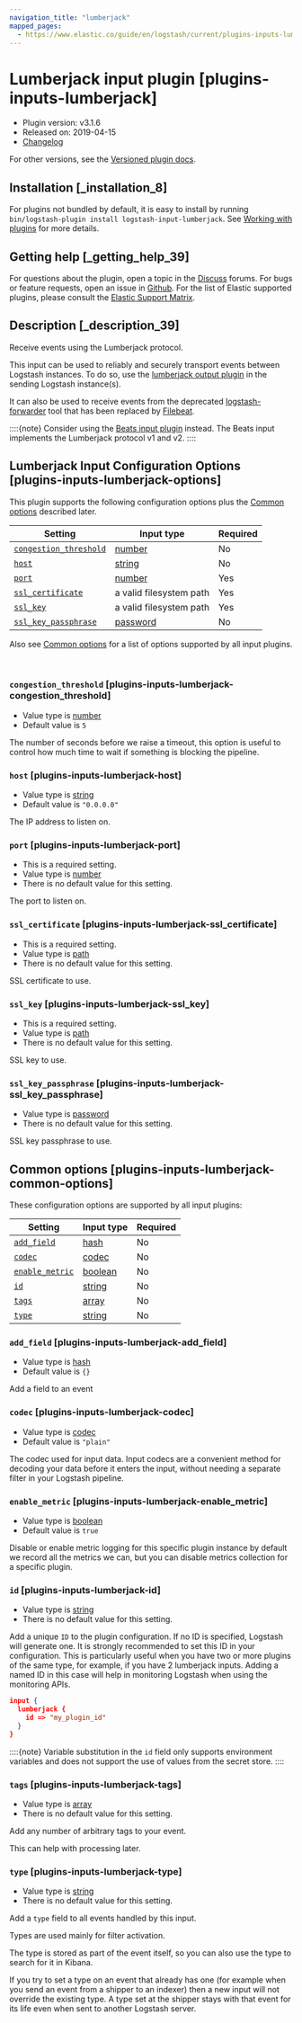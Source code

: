 ```yaml
---
navigation_title: "lumberjack"
mapped_pages:
  - https://www.elastic.co/guide/en/logstash/current/plugins-inputs-lumberjack.html
---
```


# Lumberjack input plugin [plugins-inputs-lumberjack]


* Plugin version: v3.1.6
* Released on: 2019-04-15
* [Changelog](https://github.com/logstash-plugins/logstash-input-lumberjack/blob/v3.1.6/CHANGELOG.md)

For other versions, see the [Versioned plugin docs](logstash-docs://docs/reference/input-lumberjack-index.md).

## Installation [_installation_8]

For plugins not bundled by default, it is easy to install by running `bin/logstash-plugin install logstash-input-lumberjack`. See [Working with plugins](/reference/working-with-plugins.md) for more details.


## Getting help [_getting_help_39]

For questions about the plugin, open a topic in the [Discuss](http://discuss.elastic.co) forums. For bugs or feature requests, open an issue in [Github](https://github.com/logstash-plugins/logstash-input-lumberjack). For the list of Elastic supported plugins, please consult the [Elastic Support Matrix](https://www.elastic.co/support/matrix#logstash_plugins).


## Description [_description_39]

Receive events using the Lumberjack protocol.

This input can be used to reliably and securely transport events between Logstash instances. To do so, use the [lumberjack output plugin](/reference/plugins-outputs-lumberjack.md) in the sending Logstash instance(s).

It can also be used to receive events from the deprecated [logstash-forwarder](https://github.com/elastic/logstash-forwarder) tool that has been replaced by [Filebeat](https://github.com/elastic/beats/tree/master/filebeat).

::::{note}
Consider using the [Beats input plugin](/reference/plugins-inputs-beats.md) instead. The Beats input implements the Lumberjack protocol v1 and v2.
::::



## Lumberjack Input Configuration Options [plugins-inputs-lumberjack-options]

This plugin supports the following configuration options plus the [Common options](#plugins-inputs-lumberjack-common-options) described later.

| Setting | Input type | Required |
| --- | --- | --- |
| [`congestion_threshold`](#plugins-inputs-lumberjack-congestion_threshold) | [number](/reference/configuration-file-structure.md#number) | No |
| [`host`](#plugins-inputs-lumberjack-host) | [string](/reference/configuration-file-structure.md#string) | No |
| [`port`](#plugins-inputs-lumberjack-port) | [number](/reference/configuration-file-structure.md#number) | Yes |
| [`ssl_certificate`](#plugins-inputs-lumberjack-ssl_certificate) | a valid filesystem path | Yes |
| [`ssl_key`](#plugins-inputs-lumberjack-ssl_key) | a valid filesystem path | Yes |
| [`ssl_key_passphrase`](#plugins-inputs-lumberjack-ssl_key_passphrase) | [password](/reference/configuration-file-structure.md#password) | No |

Also see [Common options](#plugins-inputs-lumberjack-common-options) for a list of options supported by all input plugins.

 

### `congestion_threshold` [plugins-inputs-lumberjack-congestion_threshold]

* Value type is [number](/reference/configuration-file-structure.md#number)
* Default value is `5`

The number of seconds before we raise a timeout, this option is useful to control how much time to wait if something is blocking the pipeline.


### `host` [plugins-inputs-lumberjack-host]

* Value type is [string](/reference/configuration-file-structure.md#string)
* Default value is `"0.0.0.0"`

The IP address to listen on.


### `port` [plugins-inputs-lumberjack-port]

* This is a required setting.
* Value type is [number](/reference/configuration-file-structure.md#number)
* There is no default value for this setting.

The port to listen on.


### `ssl_certificate` [plugins-inputs-lumberjack-ssl_certificate]

* This is a required setting.
* Value type is [path](/reference/configuration-file-structure.md#path)
* There is no default value for this setting.

SSL certificate to use.


### `ssl_key` [plugins-inputs-lumberjack-ssl_key]

* This is a required setting.
* Value type is [path](/reference/configuration-file-structure.md#path)
* There is no default value for this setting.

SSL key to use.


### `ssl_key_passphrase` [plugins-inputs-lumberjack-ssl_key_passphrase]

* Value type is [password](/reference/configuration-file-structure.md#password)
* There is no default value for this setting.

SSL key passphrase to use.



## Common options [plugins-inputs-lumberjack-common-options]

These configuration options are supported by all input plugins:

| Setting | Input type | Required |
| --- | --- | --- |
| [`add_field`](#plugins-inputs-lumberjack-add_field) | [hash](/reference/configuration-file-structure.md#hash) | No |
| [`codec`](#plugins-inputs-lumberjack-codec) | [codec](/reference/configuration-file-structure.md#codec) | No |
| [`enable_metric`](#plugins-inputs-lumberjack-enable_metric) | [boolean](/reference/configuration-file-structure.md#boolean) | No |
| [`id`](#plugins-inputs-lumberjack-id) | [string](/reference/configuration-file-structure.md#string) | No |
| [`tags`](#plugins-inputs-lumberjack-tags) | [array](/reference/configuration-file-structure.md#array) | No |
| [`type`](#plugins-inputs-lumberjack-type) | [string](/reference/configuration-file-structure.md#string) | No |

### `add_field` [plugins-inputs-lumberjack-add_field]

* Value type is [hash](/reference/configuration-file-structure.md#hash)
* Default value is `{}`

Add a field to an event


### `codec` [plugins-inputs-lumberjack-codec]

* Value type is [codec](/reference/configuration-file-structure.md#codec)
* Default value is `"plain"`

The codec used for input data. Input codecs are a convenient method for decoding your data before it enters the input, without needing a separate filter in your Logstash pipeline.


### `enable_metric` [plugins-inputs-lumberjack-enable_metric]

* Value type is [boolean](/reference/configuration-file-structure.md#boolean)
* Default value is `true`

Disable or enable metric logging for this specific plugin instance by default we record all the metrics we can, but you can disable metrics collection for a specific plugin.


### `id` [plugins-inputs-lumberjack-id]

* Value type is [string](/reference/configuration-file-structure.md#string)
* There is no default value for this setting.

Add a unique `ID` to the plugin configuration. If no ID is specified, Logstash will generate one. It is strongly recommended to set this ID in your configuration. This is particularly useful when you have two or more plugins of the same type, for example, if you have 2 lumberjack inputs. Adding a named ID in this case will help in monitoring Logstash when using the monitoring APIs.

```json
input {
  lumberjack {
    id => "my_plugin_id"
  }
}
```

::::{note}
Variable substitution in the `id` field only supports environment variables and does not support the use of values from the secret store.
::::



### `tags` [plugins-inputs-lumberjack-tags]

* Value type is [array](/reference/configuration-file-structure.md#array)
* There is no default value for this setting.

Add any number of arbitrary tags to your event.

This can help with processing later.


### `type` [plugins-inputs-lumberjack-type]

* Value type is [string](/reference/configuration-file-structure.md#string)
* There is no default value for this setting.

Add a `type` field to all events handled by this input.

Types are used mainly for filter activation.

The type is stored as part of the event itself, so you can also use the type to search for it in Kibana.

If you try to set a type on an event that already has one (for example when you send an event from a shipper to an indexer) then a new input will not override the existing type. A type set at the shipper stays with that event for its life even when sent to another Logstash server.




